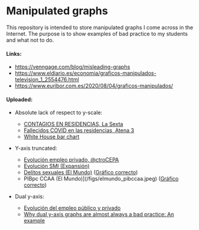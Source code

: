# Manipulated graphs

This repository is intended to store manipulated graphs I come across in the Internet. The purpose is to show examples of bad practice to my students and what not to do.

#### Links:
* https://venngage.com/blog/misleading-graphs
* https://www.eldiario.es/economia/graficos-manipulados-television_1_2554476.html
* https://www.euribor.com.es/2020/08/04/graficos-manipulados/

#### Uploaded:
* Absolute lack of respect to y-scale: 
  * [CONTAGIOS EN RESIDENCIAS, La Sexta](/bar1.jpg)
  * [Fallecidos COVID en las residencias, Atena 3](/bar2.jpg)
  * [White House bar chart](/figs/white_house.jpg) 

* Y-axis truncated:
  * [Evolución empleo privado, @ctroCEPA](/bar3.png)
  * [Evolución SMI (Expansión)](/figs/SMI_expansion.jpeg)
  * [Delitos sexuales (El Mundo)](/figs/elmundo_delitos_sexuales.jpeg) ([Gráfico correcto](/figs/elmundo_delitos_corregido.jpeg))
  * PIBpc CCAA (El Mundo)](/figs/elmundo_pibccaa.jpeg) ([Gráfico correcto](/figs/elmundo_pibccaa_corregido.jpeg))

* Dual y-axis:
  * [Evolución del empleo público y privado](/line1.jpg)
  * [Why dual y-axis graphs are almost always a bad practice: An example](/figs/line2.jpg)
